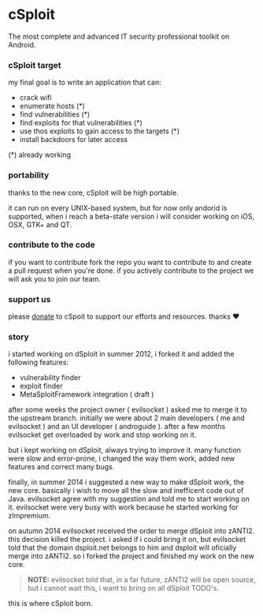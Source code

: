 ---
---

# cSploit

The most complete and advanced IT security professional toolkit on Android.

### cSploit target

my final goal is to write an application that can:

  - crack wifi
  - enumerate hosts (*)
  - find vulnerabilities (*)
  - find exploits for that vulnerabilities (*)
  - use thos exploits to gain access to the targets (*)
  - install backdoors for later access

(*) already working

### portability

thanks to the new core, cSploit will be high portable.

it can run on every UNIX-based system, but for now only andorid is supported, when i reach a beta-state version i will consider working on iOS, OSX, GTK+ and QT.

### contribute to the code

if you want to contribute fork the repo you want to contribute to and create a pull request when you're done.
if you actively contribute to the project we will ask you to join our team.

### support us

please [donate](/donate.html) to cSpoit to support our efforts and resources.
thanks :heart:

### story

i started working on dSploit in summer 2012, i forked it and added the following features:

  - vulnerability finder
  - exploit finder
  - MetaSploitFramework integration ( draft )

after some weeks the project owner ( evilsocket ) asked me to merge it to the upstream branch.
initially we were about 2 main developers ( me and evilsocket ) and an UI developer ( androguide ).
after a few months evilsocket get overloaded by work and stop working on it.


but i kept working on dSploit, always trying to improve it.
many function were slow and error-prone, i changed the way them work, added new features and correct many bugs.


finally, in summer 2014 i suggested a new way to make dSploit work, the new core.
basically i wish to move all the slow and inefficent code out of Java.
evilsocket agree with my suggestion and told me to start working on it.
evilsocket were very busy with work because he started working for zImpremium.


on autumn 2014 evilsocket received the order to merge dSploit into zANTI2.
this decision killed the project.
i asked if i could bring it on, but evilsocket told that the domain dsploit.net belongs to him 
and dsploit will oficially merge into zANTI2.
so i forked the project and finished my work on the new core.

> **NOTE:** evilsocket told that, in a far future, zANTI2 will be open source,
> but i cannot wait this, i want to bring on all dSploit TODO's.

this is where cSploit born.
